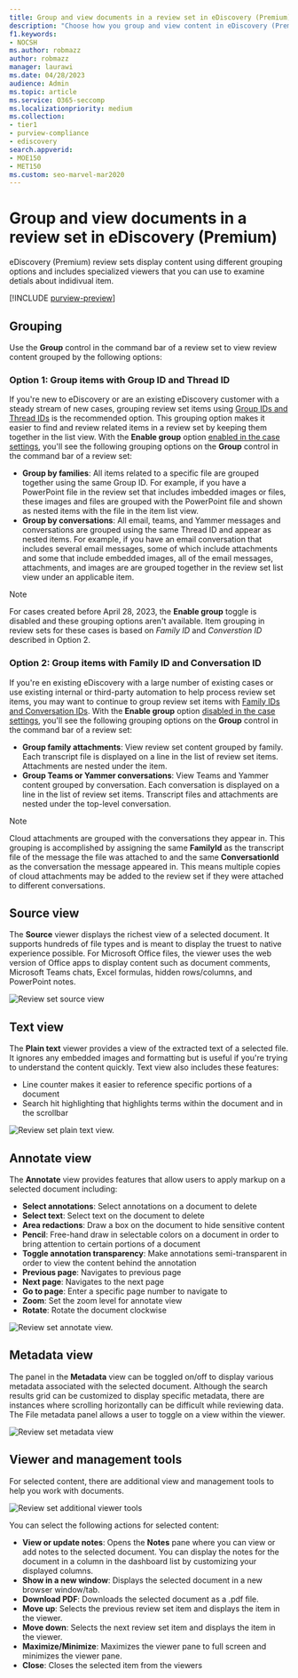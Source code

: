 ```yaml
---
title: Group and view documents in a review set in eDiscovery (Premium)
description: "Choose how you group and view content in eDiscovery (Premium) review sets. Includes grouping review set items by families and conversations, and viewing individual item source, plain text, annotate, and metadata information."
f1.keywords:
- NOCSH
ms.author: robmazz
author: robmazz
manager: laurawi
ms.date: 04/28/2023
audience: Admin
ms.topic: article
ms.service: O365-seccomp
ms.localizationpriority: medium
ms.collection:
- tier1
- purview-compliance
- ediscovery
search.appverid:
- MOE150
- MET150
ms.custom: seo-marvel-mar2020
---
```


# Group and view documents in a review set in eDiscovery (Premium)

eDiscovery (Premium) review sets display content using different grouping options and includes specialized viewers that you can use to examine detials about indidivual item.

[!INCLUDE [purview-preview](../includes/purview-preview.md)]

## Grouping

Use the **Group** control in the command bar of a review set to view review content grouped by the following options:

### Option 1: Group items with Group ID and Thread ID

If you're new to eDiscovery or are an existing eDiscovery customer with a steady stream of new cases, grouping review set items using [Group IDs and Thread IDs](ediscovery-document-metadata-fields.md) is the recommended option. This grouping option makes it easier to find and review related items in a review set by keeping them together in the list view. With the **Enable group** option [enabled in the case settings](ediscovery-configure-review-set-settings.md), you'll see the following grouping options on the **Group** control in the command bar of a review set:

- **Group by families**: All items related to a specific file are grouped together using the same Group ID. For example, if you have a PowerPoint file in the review set that includes imbedded images or files, these images and files are grouped with the PowerPoint file and shown as nested items with the file in the item list view.
- **Group by conversations**: All email, teams, and Yammer messages and conversations are grouped using the same Thread ID and appear as nested items. For example, if you have an email conversation that includes several email messages, some of which include attachments and some that include embedded images, all of the email messages, attachments, and images are are grouped together in the review set list view under an applicable item.

>[!NOTE]
> For cases created before April 28, 2023, the **Enable group** toggle is disabled and these grouping options aren't available. Item grouping in review sets for these cases is based on *Family ID* and *Converstion ID* described in Option 2.

### Option 2: Group items with Family ID and Conversation ID

If you're en existing eDiscovery with a large number of existing cases or use existing internal or third-party automation to help process review set items, you may want to continue to group review set items with [Family IDs and Conversation IDs](ediscovery-document-metadata-fields.md). With the **Enable group** option [disabled in the case settings](ediscovery-configure-review-set-settings.md), you'll see the following grouping options on the **Group** control in the command bar of a review set:

- **Group family attachments**: View review set content grouped by family. Each transcript file is displayed on a line in the list of review set items. Attachments are nested under the item.
- **Group Teams or Yammer conversations**: View Teams and Yammer content grouped by conversation. Each conversation is displayed on a line in the list of review set items. Transcript files and attachments are nested under the top-level conversation.

> [!NOTE]
> Cloud attachments are grouped with the conversations they appear in. This grouping is accomplished by assigning the same **FamilyId** as the transcript file of the message the file was attached to and the same **ConversationId** as the conversation the message appeared in. This means multiple copies of cloud attachments may be added to the review set if they were attached to different conversations.

## Source view

The **Source** viewer displays the richest view of a selected document. It supports hundreds of file types and is meant to display the truest to native experience possible. For Microsoft Office files, the viewer uses the web version of Office apps to display content such as document comments, Microsoft Teams chats, Excel formulas, hidden rows/columns, and PowerPoint notes.

![Review set source view](../media/ediscovery-source-view.png)

## Text view

The **Plain text** viewer provides a view of the extracted text of a selected file. It ignores any embedded images and formatting but is useful if you're trying to understand the content quickly. Text view also includes these features:

- Line counter makes it easier to reference specific portions of a document
- Search hit highlighting that highlights terms within the document and in the scrollbar

![Review set plain text view.](../media/ediscovery-plain-text-view.png)

## Annotate view

The **Annotate** view provides features that allow users to apply markup on a selected document including:

- **Select annotations**: Select annotations on a document to delete
- **Select text**: Select text on the document to delete
- **Area redactions**: Draw a box on the document to hide sensitive content
- **Pencil**: Free-hand draw in selectable colors on a document in order to bring attention to certain portions of a document
- **Toggle annotation transparency**: Make annotations semi-transparent in order to view the content behind the annotation
- **Previous page**: Navigates to previous page
- **Next page**: Navigates to the next page
- **Go to page**: Enter a specific page number to navigate to
- **Zoom**: Set the zoom level for annotate view
- **Rotate**: Rotate the document clockwise

![Review set annotate view.](../media/ediscovery-annotate-view.png)

## Metadata view

The panel in the **Metadata** view can be toggled on/off to display various metadata associated with the selected document. Although the search results grid can be customized to display specific metadata, there are instances where scrolling horizontally can be difficult while reviewing data. The File metadata panel allows a user to toggle on a view within the viewer.

![Review set metadata view](../media/ediscovery-metadata-view.png)

## Viewer and management tools

For selected content, there are additional view and management tools to help you work with documents.

![Review set additional viewer tools](../media/ediscovery-additional-viewer-tools.png)

You can select the following actions for selected content:

- **View or update notes**: Opens the **Notes** pane where you can view or add notes to the selected document. You can display the notes for the document in a column in the dashboard list by customizing your displayed columns.
- **Show in a new window**: Displays the selected document in a new browser window/tab.
- **Download PDF**: Downloads the selected document as a .pdf file.
- **Move up**: Selects the previous review set item and displays the item in the viewer.
- **Move down**: Selects the next review set item and displays the item in the viewer.
- **Maximize/Minimize**: Maximizes the viewer pane to full screen and minimizes the viewer pane.
- **Close**: Closes the selected item from the viewers
